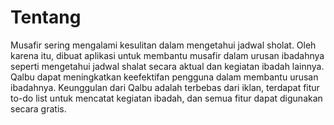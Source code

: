 # Tentang

Musafir sering mengalami kesulitan dalam mengetahui jadwal sholat. Oleh karena itu, dibuat aplikasi untuk membantu musafir dalam urusan ibadahnya seperti mengetahui jadwal shalat secara aktual dan kegiatan ibadah lainnya. Qalbu dapat meningkatkan keefektifan pengguna dalam membantu urusan ibadahnya. Keunggulan dari Qalbu adalah terbebas dari iklan, terdapat fitur to-do list untuk mencatat kegiatan ibadah, dan semua fitur dapat digunakan secara gratis.
